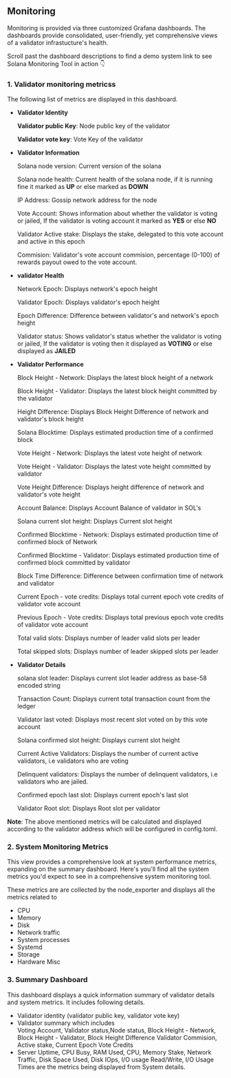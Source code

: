 
## Monitoring 

Monitoring is provided via three customized Grafana dashboards.  The dashboards provide consolidated, user-friendly, yet comprehensive views of a validator infrastucture's health.

Scroll past the dashboard descriptions to find a demo system link to see Solana Monitoring Tool in action 👇


### 1. Validator monitoring metricss

The following list of metrics are displayed in this dashboard.

- **Validator Identity**

  **Validator public Key**: Node public key of the validator

  **Validator vote key**: Vote Key of the validator

- **Validator Information**

    Solana node version: Current version of the solana

    Solana node health: Current health of the solana node, if it is running fine it marked as **UP** or else marked as **DOWN**

    IP Address: Gossip network address for the node
    
    Vote Account: Shows information about whether the validator is voting or jailed, If the validator is voting account it marked as **YES** or else **NO**
    
    Validator Active stake: Displays the stake, delegated to this vote account and active in this epoch
        
    Commision: Validator's vote account commision, percentage (0-100) of rewards payout owed to the vote account.

- **validator Health**

    Network Epoch: Displays network's epoch height 

    Validator Epoch: Displays validator's epoch height

    Epoch Difference: Difference between validator's and network's epoch height

     Validator status: Shows validator's status whether the validator is voting or jailed, If the validator is voting then it displayed as **VOTING** or else displayed as **JAILED**

- **Validator Performance**

    Block Height - Network: Displays the latest block height of a network
    
    Block Height - Validator: Displays the latest block height committed by the validator
    
    Height Difference: Displays Block Height Difference of network and validator's block height

    Solana Blocktime: Displays estimated production time of a confirmed block
    
    Vote Height - Network: Displays the latest vote height of network
    
    Vote Height - Validator: Displays the latest vote height committed by validator

    Vote Height Difference: Displays height difference of network and validator's vote height

    Account Balance: Displays Account Balance of validator in SOL's
    
    Solana current slot height: Displays Current slot height 
    
    Confirmed Blocktime - Network: Displays estimated production time of confirmed block of Network
    
    Confirmed Blocktime - Validator: Displays estimated production time of confirmed block committed by validator
        
    Block Time Difference: Difference between confirmation time of network and validator

    Current Epoch - vote credits: Displays total current epoch vote credits of validator vote account

    Previous Epoch - Vote credits: Displays total previous epoch vote credits of validator vote account
    
    Total valid slots: Displays number of leader valid slots per leader
    
    Total skipped slots: Displays number of leader skipped slots per leader

- **Validator Details**

   solana slot leader: Displays current slot leader address as base-58 encoded string 
   
   Transaction Count: Displays current total transaction count from the ledger
   
   Validator last voted: Displays most recent slot voted on by this vote account
   
   Solana confirmed slot height: Displays current slot height
    
   Current Active Validators: Displays the number of current active validators, i.e validators who are voting 
    
   Delinquent validators: Displays the number of delinquent validators, i.e validators who are jailed.

   Confirmed epoch last slot:
      Displays current epoch's last slot

   Validator Root slot: Displays Root slot per validator

**Note**: The above mentioned metrics will be calculated and displayed according to the validator address which will be configured in config.toml.      

### 2. System Monitoring Metrics

This view provides a comprehensive look at system performance metrics, expanding on the summary dashboard. Here's you'll find all the system metrics you'd expect to see in a comprehensive system monitoring tool.

These metrics are are collected by the node_exporter and displays all the metrics related to

- CPU
- Memory
- Disk
- Network traffic
- System processes
- Systemd
- Storage
- Hardware Misc
   
### 3. Summary Dashboard

This dashboard displays a quick information summary of validator details and system metrics. It includes following details.

- Validator identity (validator public key, validator vote key)
- Validator summary which includes  
         Voting Account, Validator status,Node status,
         Block Height - Network, Block Height - Validator, Block Height Difference 
         Validator Commision, Active stake, Current Epoch Vote Credits
- Server Uptime, CPU Busy, RAM Used, CPU, Memory Stake, Network Traffic, Disk Space Used, Disk IOps, I/O usage Read/Write, I/O Usage Times are the metrics being displayed from System details.
